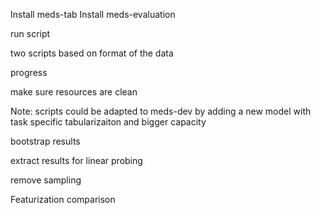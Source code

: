 


Install meds-tab
Install meds-evaluation

run script

two scripts based on format of the data

progress

make sure resources are clean

Note: scripts could be adapted to meds-dev by adding a new model with task specific tabularizaiton and bigger capacity

bootstrap results

extract results for linear probing


remove sampling

Featurization comparison
